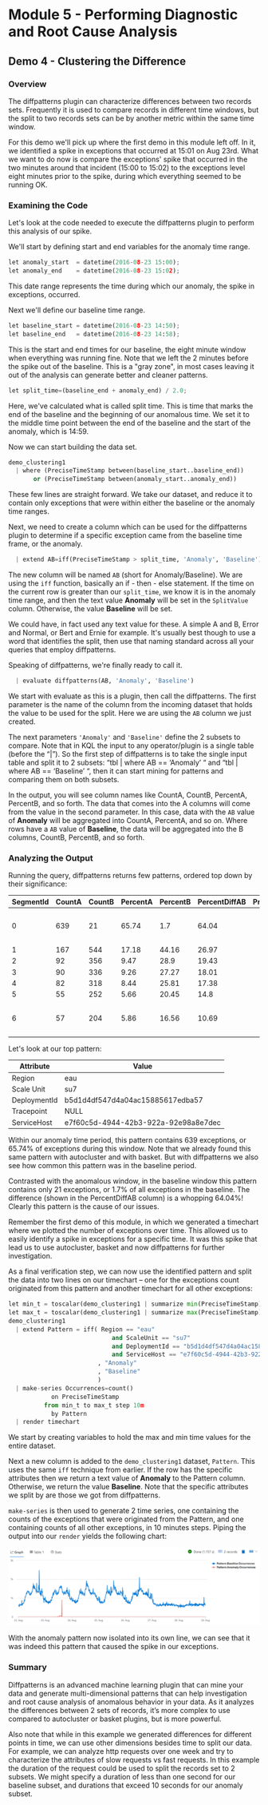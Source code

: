 # Module 5 - Performing Diagnostic and Root Cause Analysis

## Demo 4 - Clustering the Difference

### Overview

The diffpatterns plugin can characterize differences between two records sets. Frequently it is used to compare records in different time windows, but the split to two records sets can be by another metric within the same time window.

For this demo we'll pick up where the first demo in this module left off. In it, we identified a spike in exceptions that occurred at 15:01 on Aug 23rd. What we want to do now is compare the exceptions' spike that occurred in the two minutes around that incident (15:00 to 15:02) to the exceptions level eight minutes prior to the spike, during which everything seemed to be running OK.

### Examining the Code

Let's look at the code needed to execute the diffpatterns plugin to perform this analysis of our spike.

We'll start by defining start and end variables for the anomaly time range.

```python
let anomaly_start  = datetime(2016-08-23 15:00);
let anomaly_end    = datetime(2016-08-23 15:02);
```

This date range represents the time during which our anomaly, the spike in exceptions, occurred.

Next we'll define our baseline time range.

```python
let baseline_start = datetime(2016-08-23 14:50);
let baseline_end   = datetime(2016-08-23 14:58);
```

This is the start and end times for our baseline, the eight minute window when everything was running fine. Note that we left the 2 minutes before the spike out of the baseline. This is a "gray zone", in most cases leaving it out of the analysis can generate better and cleaner patterns.

```python
let split_time=(baseline_end + anomaly_end) / 2.0;
```

Here, we've calculated what is called split time. This is time that marks the end of the baseline and the beginning of our anomalous time. We set it to the middle time point between the end of the baseline and the start of the anomaly, which is 14:59.

Now we can start building the data set.

```python
demo_clustering1
  | where (PreciseTimeStamp between(baseline_start..baseline_end))
       or (PreciseTimeStamp between(anomaly_start..anomaly_end))
```

These few lines are straight forward. We take our dataset, and reduce it to contain only exceptions that were within either the baseline or the anomaly time ranges.

Next, we need to create a column which can be used for the diffpatterns plugin to determine if a specific exception came from the baseline time frame, or the anomaly.

```python
  | extend AB=iff(PreciseTimeStamp > split_time, 'Anomaly', 'Baseline')
```

The new column will be named `AB` (short for Anomaly/Baseline). We are using the `iff` function, basically an if - then - else statement. If the time on the current row is greater than our `split_time`, we know it is in the anomaly time range, and then the text value **Anomaly** will be set in the `SplitValue` column. Otherwise, the value **Baseline** will be set.

We could have, in fact used any text value for these. A simple A and B, Error and Normal, or Bert and Ernie for example. It's usually best though to use a word that identifies the split, then use that naming standard across all your queries that employ diffpatterns.

Speaking of diffpatterns, we're finally ready to call it.

```python
  | evaluate diffpatterns(AB, 'Anomaly', 'Baseline')
```

We start with evaluate as this is a plugin, then call the diffpatterns. The first parameter is the name of the column from the incoming dataset that holds the value to be used for the split. Here we are using the `AB` column we just created.

The next parameters `'Anomaly'` and `'Baseline'` define the 2 subsets to compare. Note that in KQL the input to any operator/plugin is a single table (before the “|”). So the first step of diffpatterns is to take the single input table and split it to 2 subsets: “tbl | where AB == ‘Anomaly’ “ and “tbl | where AB == ‘Baseline’ “, then it can start mining for patterns and comparing them on both subsets.

In the output, you will see column names like CountA, CountB, PercentA, PercentB, and so forth. The data that comes into the A columns will come from the value in the second parameter. In this case, data with the `AB` value of **Anomaly** will be aggregated into CountA, PercentA, and so on. Where rows have a `AB` value of **Baseline**, the data will be aggregated into the B columns, CountB, PercentB, and so forth.

### Analyzing the Output

Running the query, diffpatterns returns few patterns, ordered top down by their significance:

| SegmentId | CountA | CountB | PercentA | PercentB | PercentDiffAB | PreciseTimeStamp | Region | ScaleUnit | DeploymentId | Tracepoint | ServiceHost |
| ----- | ----- | ----- | ----- | ----- | ----- | ----- | ----- | ----- | ----- | ----- | ----- |
| 0 | 639 | 21 | 65.74 | 1.7 | 64.04 |  | eau | su7 | b5d1d4df547d4a04ac15885617edba57 |  | e7f60c5d-4944-42b3-922a-92e98a8e7dec |
| 1 | 167 | 544 | 17.18 | 44.16 | 26.97 |  | scus |  |  |  |  |
| 2 | 92 | 356 | 9.47 | 28.9 | 19.43 |  |  |  |  | 10007007 |  |
| 3 | 90 | 336 | 9.26 | 27.27 | 18.01 |  |  |  |  | 10007006 |  |
| 4 | 82 | 318 | 8.44 | 25.81 | 17.38 |  | ncus | su1 | e24ef436e02b4823ac5d5b1465a9401e |  |  |
| 5 | 55 | 252 | 5.66 | 20.45 | 14.8 |  | weu | su4 | be1d6d7ac9574cbc9a22cb8ee20f16fc |  |  |
| 6 | 57 | 204 | 5.86 | 16.56 | 10.69 |  |  |  |  |  | 00000000-0000-0000-0000-000000000000 |

Let's look at our top pattern:

| Attribute | Value |
| ----- | ----- |
| Region | eau |
| Scale Unit | su7 |
| DeploymentId | b5d1d4df547d4a04ac15885617edba57 |
| Tracepoint | NULL |
| ServiceHost | e7f60c5d-4944-42b3-922a-92e98a8e7dec |

Within our anomaly time period, this pattern contains 639 exceptions, or 65.74% of exceptions during this window. Note that we already found this same pattern with autocluster and with basket. But with diffpatterns we also see how common this pattern was in the baseline period.

Contrasted with the anomalous window, in the baseline window this pattern contains only 21 exceptions, or 1.7% of all exceptions in the baseline. The difference (shown in the PercentDiffAB column) is a whopping 64.04%! Clearly this pattern is the cause of our issues.

Remember the first demo of this module, in which we generated a timechart where we plotted the number of exceptions over time. This allowed us to easily identify a spike in exceptions for a specific time. It was this spike that lead us to use autocluster, basket and now diffpatterns for further investigation.

As a final verification step, we can now use the identified pattern and split the data into two lines on our timechart – one for the exceptions count originated from this pattern and another timechart for all other exceptions:

```python
let min_t = toscalar(demo_clustering1 | summarize min(PreciseTimeStamp));  
let max_t = toscalar(demo_clustering1 | summarize max(PreciseTimeStamp));  
demo_clustering1
  | extend Pattern = iff( Region == "eau"
                             and ScaleUnit == "su7"
                             and DeploymentId == "b5d1d4df547d4a04ac15885617edba57"
                             and ServiceHost == "e7f60c5d-4944-42b3-922a-92e98a8e7dec"
                         , "Anomaly"
                         , "Baseline"
                         )
  | make-series Occurrences=count()
            on PreciseTimeStamp
          from min_t to max_t step 10m
            by Pattern
  | render timechart
```

We start by creating variables to hold the max and min time values for the entire dataset.

Next a new column is added to the `demo_clustering1` dataset, `Pattern`. This uses the same `iff` technique from earlier. If the row has the specific attributes then we return a text value of **Anomaly** to the Pattern column. Otherwise, we return the value **Baseline**. Note that the specific attributes we split by are those we got from diffpatterns.

`make-series` is then used to generate 2 time series, one containing the counts of the exceptions that were originated from the Pattern, and one containing counts of all other exceptions, in 10 minutes steps. Piping the output into our `render` yields the following chart:

![Differences Chart](media/m05-d04-i01-diff-chart.png)

With the anomaly pattern now isolated into its own line, we can see that it was indeed this pattern that caused the spike in our exceptions.

### Summary

Diffpatterns is an advanced machine learning plugin that can mine your data and generate multi-dimensional patterns that can help investigation and root cause analysis of anomalous behavior in your data. As it analyzes the differences between 2 sets of records, it’s more complex to use compared to autocluster or basket plugins, but is more powerful.

Also note that while in this example we generated differences for different points in time, we can use other dimensions besides time to split our data. For example, we can analyze http requests over one week and try to characterize the attributes of slow requests vs fast requests. In this example the duration of the request could be used to split the records set to 2 subsets. We might specify a duration of less than one second for our baseline subset, and durations that exceed 10 seconds for our anomaly subset.
